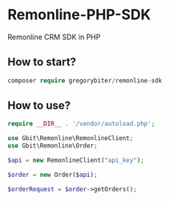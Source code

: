 # Remonline-PHP-SDK
Remonline CRM SDK in PHP
## How to start?

```php 
composer require gregorybiter/remonline-sdk
```
## How to use?
```php 
require __DIR__ . '/vendor/autoload.php';

use Gbit\Remonline\RemonlineClient;
use Gbit\Remonline\Order;

$api = new RemonlineClient("api_key");

$order = new Order($api);

$orderRequest = $order->getOrders();

```

